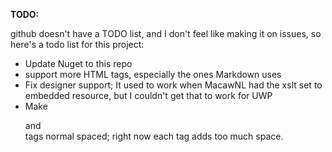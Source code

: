 **TODO:**

github doesn't have a TODO list, and I don't feel like making it on issues, so here's a todo list for this project:

* Update Nuget to this repo
* support more HTML tags, especially the ones Markdown uses
* Fix designer support; It used to work when MacawNL had the xslt set to embedded resource, but I couldn't get that to work for UWP
* Make <p> and <br> tags normal spaced; right now each tag adds too much space. 
